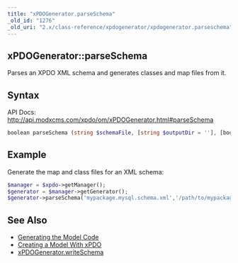 ```yaml
---
title: "xPDOGenerator.parseSchema"
_old_id: "1276"
_old_uri: "2.x/class-reference/xpdogenerator/xpdogenerator.parseschema"
---
```


## xPDOGenerator::parseSchema

Parses an XPDO XML schema and generates classes and map files from it.

## Syntax

API Docs: <http://api.modxcms.com/xpdo/om/xPDOGenerator.html#parseSchema>

``` php 
boolean parseSchema (string $schemaFile, [string $outputDir = ''], [boolean $compile = false])
```

## Example

Generate the map and class files for an XML schema:

``` php 
$manager = $xpdo->getManager();
$generator = $manager->getGenerator();
$generator->parseSchema('mypackage.mysql.schema.xml','/path/to/mypackage/model/');
```

## See Also

- [Generating the Model Code](xpdo/getting-started/creating-a-model-with-xpdo/generating-the-model-code "Generating the Model Code")
- [Creating a Model With xPDO](xpdo/getting-started/creating-a-model-with-xpdo "Creating a Model With xPDO")
- [xPDOGenerator.writeSchema](xpdo/class-reference/xpdogenerator/xpdogenerator.writeschema "xPDOGenerator.writeSchema")